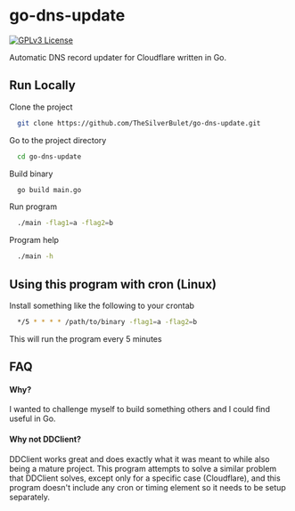 
# go-dns-update

[![GPLv3 License](https://img.shields.io/badge/License-GPL%20v3-yellow.svg)](https://choosealicense.com/licenses/gpl-3.0/)

Automatic DNS record updater for Cloudflare written in Go.


## Run Locally

Clone the project

```bash
  git clone https://github.com/TheSilverBulet/go-dns-update.git
```

Go to the project directory

```bash
  cd go-dns-update
```

Build binary

```bash
  go build main.go
```

Run program

```bash
  ./main -flag1=a -flag2=b
```

Program help

```bash
  ./main -h
```

## Using this program with cron (Linux)

Install something like the following to your crontab

```bash
  */5 * * * * /path/to/binary -flag1=a -flag2=b
```
This will run the program every 5 minutes


## FAQ

#### Why?

I wanted to challenge myself to build something others and I could find useful in Go.

#### Why not DDClient?

DDClient works great and does exactly what it was meant to while also being a mature project. This program attempts to solve a similar problem that DDClient solves, except only for a specific case (Cloudflare), and this program doesn't include any cron or timing element so it needs to be setup separately.

